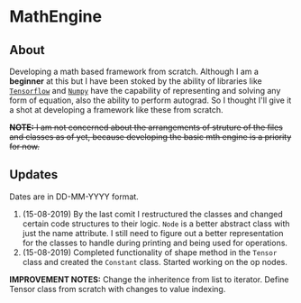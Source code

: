 # MathEngine

## About
Developing a math based framework from scratch. Although I am a __beginner__ at this but I have been stoked by the ability of libraries like [`Tensorflow`](https://tensorflow.org) and [`Numpy`](https://www.numpy.org/) have the capability of representing and solving any form of equation, also the ability to perform autograd. So I thought I'll give it a shot at developing a framework like these from scratch. 

~~__NOTE:__ I am not concerned about the arrangements of struture of the files and classes as of yet, because developing the basic mth engine is a priority for now.~~


## Updates 

Dates are in DD-MM-YYYY format.

1. (15-08-2019) By the last comit I restructured the classes and changed certain code structures to their logic. `Node` is a better abstract class with just the name attribute. I still need to figure out a better representation for the classes to handle during printing and being used for operations.
2. (15-08-2019) Completed functionality of shape method in the `Tensor` class and created the `Constant` class. Started working on the op nodes. 

__IMPROVEMENT NOTES:__ Change the inheritence from list to iterator. Define Tensor class from scratch with changes to value indexing. 